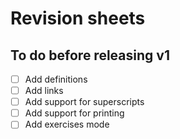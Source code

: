 # Revision sheets

## To do before releasing v1

- [ ] Add definitions
- [ ] Add links
- [ ] Add support for superscripts
- [ ] Add support for printing
- [ ] Add exercises mode
